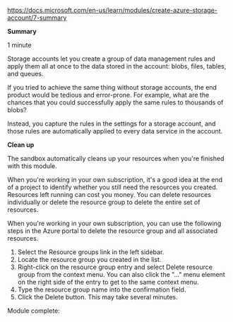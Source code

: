 https://docs.microsoft.com/en-us/learn/modules/create-azure-storage-account/7-summary


**Summary**

1 minute

Storage accounts let you create a group of data management rules and apply them all at once to the data stored in the account: blobs, files, tables, and queues.

If you tried to achieve the same thing without storage accounts, the end product would be tedious and error-prone. For example, what are the chances that you could successfully apply the same rules to thousands of blobs?

Instead, you capture the rules in the settings for a storage account, and those rules are automatically applied to every data service in the account.



**Clean up**

The sandbox automatically cleans up your resources when you're finished with this module.

When you're working in your own subscription, it's a good idea at the end of a project to identify whether you still need the resources you created. Resources left running can cost you money. You can delete resources individually or delete the resource group to delete the entire set of resources.

When you're working in your own subscription, you can use the following steps in the Azure portal to delete the resource group and all associated resources.
1. Select the Resource groups link in the left sidebar.
2. Locate the resource group you created in the list.
3. Right-click on the resource group entry and select Delete resource group from the context menu. You can also click the "..." menu element on the right side of the entry to get to the same context menu.
4. Type the resource group name into the confirmation field.
5. Click the Delete button. This may take several minutes.


Module complete:
